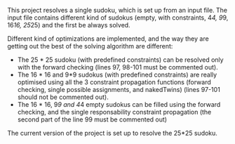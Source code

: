 This project resolves a single sudoku, which is set up from an input file.
The input file contains different kind of sudokus (empty, with constraints, 4*4, 9*9, 16*16, 25*25) and the first be always solved.

Different kind of optimizations are implemented, and the way they are getting out the best of the solving algorithm are different:
- The 25 * 25 sudoku (with predefined constraints) can be resolved only with the forward checking (lines 97, 98-101 must be commented out).
- The 16 * 16 and 9*9 sudokus (with predefined constraints) are really optimised using all the 3 constraint propagation functions (forward checking, single possible assignments, and nakedTwins) (lines 97-101 should not be commented out).
- The 16 * 16, 9*9 and 4*4 empty sudokus can be filled using the forward checking, and the single responsability constraint propagation (the second part of the line 99 must be commented out)

The current version of the project is set up to resolve the 25*25 sudoku.